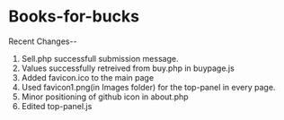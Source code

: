Books-for-bucks
===============

Recent Changes--

1. Sell.php successfull submission message.
2. Values successfully retreived from buy.php in buypage.js
3. Added favicon.ico to the main page
4. Used favicon1.png(in Images folder) for the top-panel in every page.
5. Minor positioning of github icon in about.php
6. Edited top-panel.js
